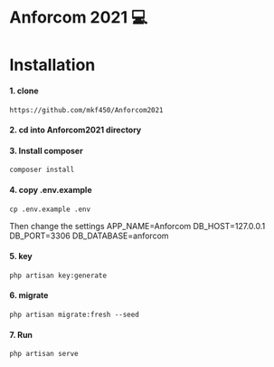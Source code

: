 # Anforcom 2021 💻

# Installation
#### 1. clone
```
https://github.com/mkf450/Anforcom2021
```

#### 2. cd into Anforcom2021 directory

#### 3. Install composer
```
composer install
```

#### 4. copy .env.example
```
cp .env.example .env
```
Then change the settings
APP_NAME=Anforcom
DB_HOST=127.0.0.1
DB_PORT=3306
DB_DATABASE=anforcom

#### 5. key
```
php artisan key:generate
```

#### 6. migrate
```
php artisan migrate:fresh --seed
```

#### 7. Run
```
php artisan serve
```